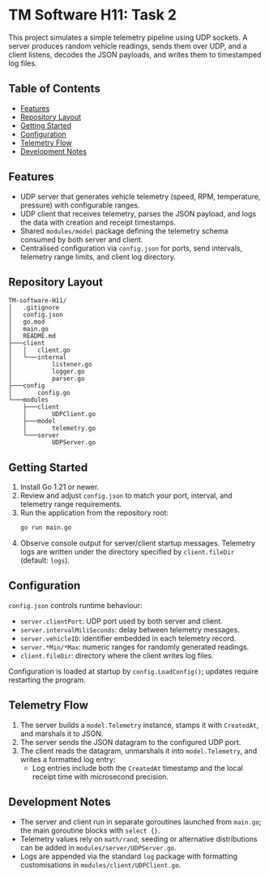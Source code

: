 # TM Software H11: Task 2

This project simulates a simple telemetry pipeline using UDP sockets. A server produces random vehicle readings, sends them over UDP, and a client listens, decodes the JSON payloads, and writes them to timestamped log files.

## Table of Contents
- [Features](#features)
- [Repository Layout](#repository-layout)
- [Getting Started](#getting-started)
- [Configuration](#configuration)
- [Telemetry Flow](#telemetry-flow)
- [Development Notes](#development-notes)

## Features
- UDP server that generates vehicle telemetry (speed, RPM, temperature, pressure) with configurable ranges.
- UDP client that receives telemetry, parses the JSON payload, and logs the data with creation and receipt timestamps.
- Shared `modules/model` package defining the telemetry schema consumed by both server and client.
- Centralised configuration via `config.json` for ports, send intervals, telemetry range limits, and client log directory.

## Repository Layout
```
TM-software-H11/
│   .gitignore
│   config.json
│   go.mod
│   main.go
│   README.md
├───client
│   │   client.go
│   └───internal
│           listener.go
│           logger.go
│           parser.go
├───config
│       config.go
└───modules
    ├───client
    │       UDPClient.go
    ├───model
    │       telemetry.go
    └───server
            UDPServer.go
```

## Getting Started
1. Install Go 1.21 or newer.
2. Review and adjust `config.json` to match your port, interval, and telemetry range requirements.
3. Run the application from the repository root:
   ```bash
   go run main.go
   ```
4. Observe console output for server/client startup messages. Telemetry logs are written under the directory specified by `client.fileDir` (default: `logs`).

## Configuration
`config.json` controls runtime behaviour:
- `server.clientPort`: UDP port used by both server and client.
- `server.intervalMiliSeconds`: delay between telemetry messages.
- `server.vehicleID`: identifier embedded in each telemetry record.
- `server.*Min/*Max`: numeric ranges for randomly generated readings.
- `client.fileDir`: directory where the client writes log files.

Configuration is loaded at startup by `config.LoadConfig()`; updates require restarting the program.

## Telemetry Flow
1. The server builds a `model.Telemetry` instance, stamps it with `CreatedAt`, and marshals it to JSON.
2. The server sends the JSON datagram to the configured UDP port.
3. The client reads the datagram, unmarshals it into `model.Telemetry`, and writes a formatted log entry:
   - Log entries include both the `CreatedAt` timestamp and the local receipt time with microsecond precision.

## Development Notes
- The server and client run in separate goroutines launched from `main.go`; the main goroutine blocks with `select {}`.
- Telemetry values rely on `math/rand`; seeding or alternative distributions can be added in `modules/server/UDPServer.go`.
- Logs are appended via the standard `log` package with formatting customisations in `modules/client/UDPClient.go`.
